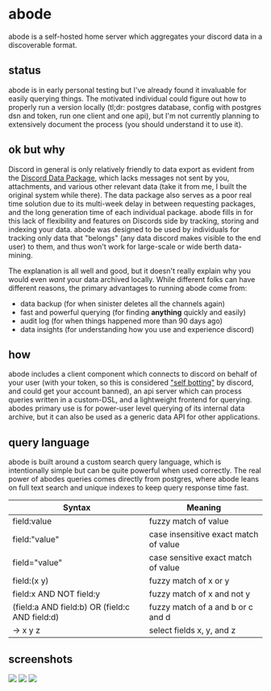 # abode

abode is a self-hosted home server which aggregates your discord data in a discoverable format.

## status

abode is in early personal testing but I've already found it invaluable for easily querying things. The motivated individual could figure out how to properly run a version locally (tl;dr: postgres database, config with postgres dsn and token, run one client and one api), but I'm not currently planning to extensively document the process (you should understand it to use it).

## ok but why

Discord in general is only relatively friendly to data export as evident from the [Discord Data Package](https://support.discordapp.com/hc/en-us/articles/360004957991-Your-Discord-Data-Package), which lacks messages not sent by you, attachments, and various other relevant data (take it from me, I built the original system while there). The data package also serves as a poor real time solution due to its multi-week delay in between requesting packages, and the long generation time of each individual package. abode fills in for this lack of flexibility and features on Discords side by tracking, storing and indexing your data. abode was designed to be used by individuals for tracking only data that "belongs" (any data discord makes visible to the end user) to them, and thus won't work for large-scale or wide berth data-mining.

The explanation is all well and good, but it doesn't really explain why you would even _want_ your data archived locally. While different folks can have different reasons, the primary advantages to running abode come from:

- data backup (for when sinister deletes all the channels again)
- fast and powerful querying (for finding **anything** quickly and easily)
- audit log (for when things happened more than 90 days ago)
- data insights (for understanding how you use and experience discord)

## how

abode includes a client component which connects to discord on behalf of your user (with your token, so this is considered ["self botting"](https://support.discordapp.com/hc/en-us/articles/115002192352-Automated-user-accounts-self-bots-) by discord, and could get your account banned), an api server which can process queries written in a custom-DSL, and a lightweight frontend for querying. abodes primary use is for power-user level querying of its internal data archive, but it can also be used as a generic data API for other applications.

## query language

abode is built around a custom search query language, which is intentionally simple but can be quite powerful when used correctly. The real power of abodes queries comes directly from postgres, where abode leans on full text search and unique indexes to keep query response time fast.

| Syntax | Meaning |
|--------|---------|
| field:value | fuzzy match of value |
| field:"value" | case insensitive exact match of value |
| field="value" | case sensitive exact match of value |
| field:(x y) | fuzzy match of x or y |
| field:x AND NOT field:y | fuzzy match of x and not y |
| (field:a AND field:b) OR (field:c AND field:d) | fuzzy match of a and b or c and d |
| -> x y z | select fields x, y, and z |

## screenshots

![](https://i.imgur.com/LIFBQAR.png)
![](https://i.imgur.com/eFFvES0.png)
![](https://i.imgur.com/p0fNmWG.png)